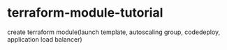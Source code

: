 # terraform-module-tutorial
create terraform module(launch template, autoscaling group, codedeploy, application load balancer)
